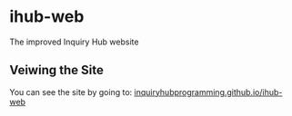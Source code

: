 # ihub-web
The improved Inquiry Hub website

## Veiwing the Site

You can see the site by going to: [inquiryhubprogramming.github.io/ihub-web](https://inquiryhubprogramming.github.io/ihub-web)
